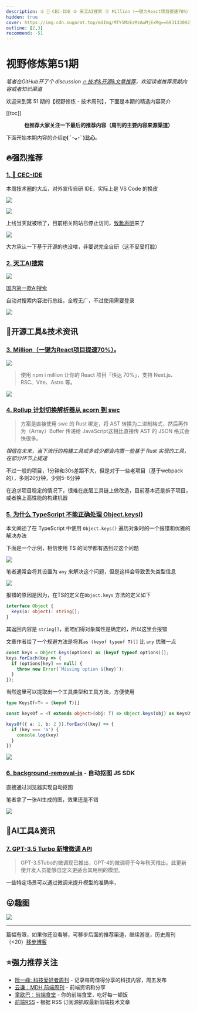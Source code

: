 ```yaml
---
description: ① 🍉 CEC-IDE ② 天工AI搜索 ③ Million（一键为React项目提速70%） ④ Rollup 计划切换解析器从 acorn 到 swc  ⑤ 为什么 TypeScript 不能正确处理 Object.keys() ⑥ background-removal-js - 自动抠图 JS SDK ⑦ GPT-3.5 Turbo 新增微调 API
hidden: true
cover: https://img.cdn.sugarat.top/mdImg/MTY5MzEzMzAwMjExMg==693133002112
outline: [2,3]
recommend: -51
---
```


# 视野修炼第51期
*笔者在GitHub开了个 discussion [🔥 技术&开源&文章推荐](https://github.com/cnjimbo/cnjimbo.github.io/discussions/123)，欢迎读者推荐贡献内容或者知识渠道*

欢迎来到第 51 期的【视野修炼 - 技术周刊】，下面是本期的精选内容简介

[[toc]]

<center>

**​也推荐大家关注一下最后的推荐内容（周刊的主要内容来源渠道）**
</center>

下面开始本期内容的介绍**ღ( ´･ᴗ･` )比心**。
## 🔥强烈推荐
### [1. 🍉 CEC-IDE](https://github.com/microsoft/vscode/issues/191229)

本周技术圈的大瓜，对外宣传自研 IDE，实际上是 VS Code 的换皮

![](https://img.cdn.sugarat.top/mdImg/MTY5MzEyODc1MDc4Ng==693128750786)

![](https://img.cdn.sugarat.top/mdImg/MTY5MzEyOTAyNTM3OA==693129025378)

上线当天就被喷了，目前相关网站已停止访问，[致歉声明](https://www.oschina.net/news/255521)来了

![](https://img.cdn.sugarat.top/mdImg/MTY5MzEyOTE5ODMzNA==693129198334)

大方承认一下基于开源的也没啥，非要说完全自研（这不妥妥打脸）

### [2. 天工AI搜索](https://search.tiangong.cn/)
![](https://img.cdn.sugarat.top/mdImg/MTY5MzEzMzAwMjExMg==693133002112)

[国内第一款AI搜索](https://mp.weixin.qq.com/s/WSVpbXAtm0BbZ7mLj4MX1Q)

自动对搜索内容进行总结，全程无广，不过使用需要登录

![](https://img.cdn.sugarat.top/mdImg/MTY5MzEzMjk1OTI2Ng==693132959266)

## 🔧开源工具&技术资讯
### [3. Million（一键为React项目提速70%）](https://million.dev/)。
![](https://img.cdn.sugarat.top/mdImg/MTY5MzEzMzI2NDgzNw==693133264837)

>使用 npm i million 让你的 React 项目「快达 70%」，支持 Next.js、RSC、Vite、Astro 等。

![](https://img.cdn.sugarat.top/mdImg/MTY5MzEzMzMyODQxNA==693133328414)

### [4. Rollup 计划切换解析器从 acorn 到 swc](https://github.com/rollup/rollup/pull/5073)
>方案是直接使用 swc 的 Rust 绑定，将 AST 转换为二进制格式，然后再作为（Array）Buffer 传递给 JavaScript这相比直接传 AST 的 JSON 格式会快很多。

*相信在未来，当下流行的构建工具或多或少都会内置一些基于 Rust 实现的工具，在部分环节上提速*

不过一般的项目，1分钟和30s差距不大，但是对于一些老项目（基于webpack的），多则20分钟，少则5-6分钟

在追求项目稳定的情况下，很难在底层工具链上做改造，目前基本还是拆子项目，或者换上高性能的构建机器

### [5. 为什么 TypeScript 不能正确处理 Object.keys()](https://alexharri.com/blog/typescript-structural-typing)

本文阐述了在 TypeScript 中使用 `Object.keys()` 遍历对象时的一个报错和优雅的解决办法

下面是一个示例，相信使用 TS 的同学都有遇到过这个问题

![](https://img.cdn.sugarat.top/mdImg/MTY5MzEzMDAwNzY5OQ==693130007699)

笔者通常会将其设置为 `any` 来解决这个问题，但是这样会导致丢失类型信息

![](https://img.cdn.sugarat.top/mdImg/MTY5MzEzMDIyMjQ0OA==693130222448)

报错的原因是因为，在TS的定义在`Object.keys` 方法的定义如下
```ts
interface Object {
  keys(o: object): string[];
}
```
其返回内容是 `string[]`，而咱们得对象属性是确定的，所以这里会报错

文章作者给了一个规避方法是将其`as (keyof typeof T)[]` 比 `any` 优雅一点
```ts
const keys = Object.keys(options) as (keyof typeof options)[];
keys.forEach(key => {
  if (options[key] == null) {
    throw new Error(`Missing option ${key}`);
  }
});
```

当然这里可以提取出一个工具类型和工具方法，方便使用
```ts
type KeysOf<T> = (keyof T)[]

const keysOf = <T extends object>(obj: T) => Object.keys(obj) as KeysOf<T>

keysOf({ a: 1, b: 2 }).forEach((key) => {
  if (key === 'a') {
    console.log(key)
  }
})
```

![](https://img.cdn.sugarat.top/mdImg/MTY5MzEzMTA5NzgyMQ==693131097821)


### [6. background-removal-js](https://github.com/imgly/background-removal-js) - 自动抠图 JS SDK
直接通过浏览器实现自动抠图

笔者拿了一张AI生成的图，效果还是不错

![](https://img.cdn.sugarat.top/mdImg/MTY5MzEzMTU4OTE1Mw==693131589153)

## 🤖AI工具&资讯
### [7. GPT-3.5 Turbo 新增微调 API](https://openai.com/blog/gpt-3-5-turbo-fine-tuning-and-api-updates)
>GPT-3.5Tubo的微调现已推出，GPT-4的微调将于今年秋天推出。此更新使开发人员能够自定义更适合其用例的模型。

一些特定场景可以通过微调来提升模型的准确率，



## 😛趣图
![](https://img.cdn.sugarat.top/mdImg/MTY5MzEzMzQ1MTc3MQ==693133451771)

---

篇幅有限，如果你还没看够，可移步后面的推荐渠道，继续游览，历史周刊（<20）[移步博客](https://www.dmsrs.org/weekly/index.html)

## ⭐️强力推荐关注
* [阮一峰: 科技爱好者周刊](https://www.ruanyifeng.com/blog/archives.html) - 记录每周值得分享的科技内容，周五发布
* [云谦：MDH 前端周刊](https://www.yuque.com/chencheng/mdh-weekly) - 前端资讯和分享
* [童欧巴：前端食堂](https://github.com/Geekhyt/weekly) - 你的前端食堂，吃好每一顿饭
* [前端RSS](https://fed.chanceyu.com/) - 根据 RSS 订阅源抓取最新前端技术文章
